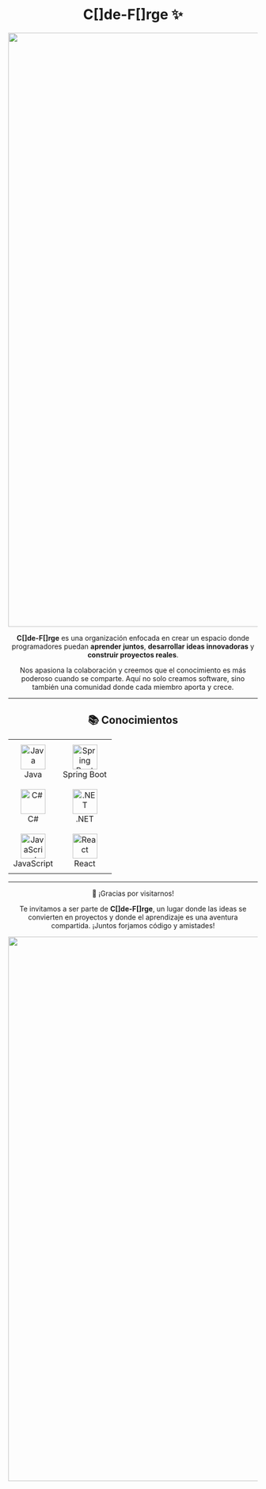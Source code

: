 <h1 align="center">C[]de-F[]rge ✨</h1>

<div align="center">
  <img src="https://usagif.com/wp-content/uploads/gifs/starfall-gif-46.gif" alt="Starfall" width="1200" />
</div>

<p align="center">
  <strong>C[]de-F[]rge</strong> es una organización enfocada en crear un espacio donde programadores puedan <strong>aprender juntos</strong>, <strong>desarrollar ideas innovadoras</strong> y <strong>construir proyectos reales</strong>. 
</p>

<p align="center">
  Nos apasiona la colaboración y creemos que el conocimiento es más poderoso cuando se comparte. Aquí no solo creamos software, sino también una comunidad donde cada miembro aporta y crece.
</p>

---

<h2 align="center">📚 Conocimientos</h2>

<table align="center">
  <tr>
    <td align="center" style="padding: 10px;">
      <img src="https://cdn.jsdelivr.net/gh/devicons/devicon/icons/java/java-original.svg" width="50" height="50" alt="Java"/><br />Java
    </td>
    <td align="center" style="padding: 10px;">
      <img src="https://cdn.jsdelivr.net/gh/devicons/devicon/icons/spring/spring-original.svg" width="50" height="50" alt="Spring Boot"/><br />Spring Boot
    </td>
  </tr>
  <tr>
    <td align="center" style="padding: 10px;">
      <img src="https://cdn.jsdelivr.net/gh/devicons/devicon/icons/csharp/csharp-original.svg" width="50" height="50" alt="C#"/><br />C#
    </td>
    <td align="center" style="padding: 10px;">
      <img src="https://cdn.jsdelivr.net/gh/devicons/devicon/icons/dot-net/dot-net-original.svg" width="50" height="50" alt=".NET"/><br />.NET
    </td>
  </tr>
  <tr>
    <td align="center" style="padding: 10px;">
      <img src="https://cdn.jsdelivr.net/gh/devicons/devicon/icons/javascript/javascript-original.svg" width="50" height="50" alt="JavaScript"/><br />JavaScript
    </td>
    <td align="center" style="padding: 10px;">
      <img src="https://cdn.jsdelivr.net/gh/devicons/devicon/icons/react/react-original.svg" width="50" height="50" alt="React"/><br />React
    </td>
  </tr>
</table>

---

<div align="center">
  <p>💌 ¡Gracias por visitarnos!</p>
  <p>Te invitamos a ser parte de <strong>C[]de-F[]rge</strong>, un lugar donde las ideas se convierten en proyectos y donde el aprendizaje es una aventura compartida. ¡Juntos forjamos código y amistades!</p>
  <img src="https://i.gifer.com/1kc1.gif" alt="Friendly GIF" width="1100" />
</div>
